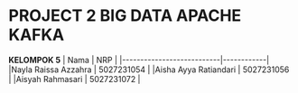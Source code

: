 # PROJECT 2 BIG DATA APACHE KAFKA

**KELOMPOK 5**
| Nama | NRP |
|---------------------------|------------|
|Nayla Raissa Azzahra | 5027231054 |
|Aisha Ayya Ratiandari | 5027231056 |
|Aisyah Rahmasari | 5027231072 |
